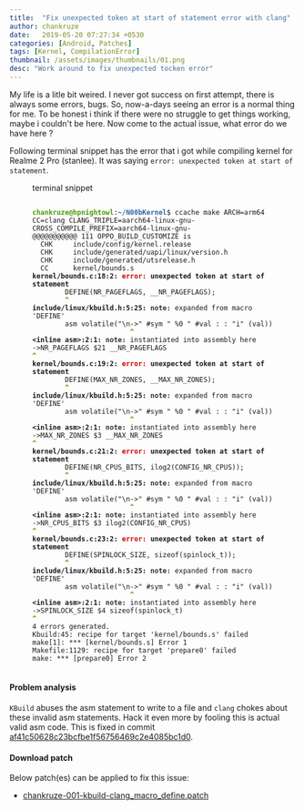 ```yaml
---
title:  "Fix unexpected token at start of statement error with clang"
author: chankruze
date:   2019-05-20 07:27:34 +0530
categories: [Android, Patches]
tags: [Kernel, CompilationError]
thumbnail: /assets/images/thumbnails/01.png
desc: "Work around to fix unexpected tocken error"
---
```

My life is a litle bit weired. I never got success on first attempt, there is always some errors, bugs. So, now-a-days seeing an error
is a normal thing for me. To be honest i think if there were no struggle to get things working, maybe i couldn't be here. Now come to the
actual issue, what error do we have here ?
<!--excerpt-->
Following terminal snippet has the error that i got while compiling kernel for Realme 2 Pro (stanlee). It was saying `error: unexpected token at start of statement`.
<figure>
<figcaption>terminal snippet</figcaption>
<pre class="prettyprint linenums">
<code>
<font color="#4E9A06"><b>chankruze@hpnightowl</b></font>:<font color="#3465A4"><b>~/N00bKernel</b></font>$ ccache make ARCH=arm64 CC=clang CLANG_TRIPLE=aarch64-linux-gnu- CROSS_COMPILE_PREFIX=aarch64-linux-gnu-
@@@@@@@@@@@ 111 OPPO_BUILD_CUSTOMIZE is 
  CHK     include/config/kernel.release
  CHK     include/generated/uapi/linux/version.h
  CHK     include/generated/utsrelease.h
  CC      kernel/bounds.s
<b>kernel/bounds.c:18:2: </b><font color="#CC0000"><b>error: </b></font><b>unexpected token at start of statement</b>
        DEFINE(NR_PAGEFLAGS, __NR_PAGEFLAGS);
<font color="#4E9A06"><b>        ^</b></font>
<b>include/linux/kbuild.h:5:25: </b><font color="#2E3436"><b>note: </b></font>expanded from macro &apos;DEFINE&apos;
        asm volatile(&quot;\n-&gt;&quot; #sym &quot; %0 &quot; #val : : &quot;i&quot; (val))
<font color="#4E9A06"><b>                        ^</b></font>
<b>&lt;inline asm&gt;:2:1: </b><font color="#2E3436"><b>note: </b></font>instantiated into assembly here
-&gt;NR_PAGEFLAGS $21 __NR_PAGEFLAGS
<font color="#4E9A06"><b>^</b></font>
<b>kernel/bounds.c:19:2: </b><font color="#CC0000"><b>error: </b></font><b>unexpected token at start of statement</b>
        DEFINE(MAX_NR_ZONES, __MAX_NR_ZONES);
<font color="#4E9A06"><b>        ^</b></font>
<b>include/linux/kbuild.h:5:25: </b><font color="#2E3436"><b>note: </b></font>expanded from macro &apos;DEFINE&apos;
        asm volatile(&quot;\n-&gt;&quot; #sym &quot; %0 &quot; #val : : &quot;i&quot; (val))
<font color="#4E9A06"><b>                        ^</b></font>
<b>&lt;inline asm&gt;:2:1: </b><font color="#2E3436"><b>note: </b></font>instantiated into assembly here
-&gt;MAX_NR_ZONES $3 __MAX_NR_ZONES
<font color="#4E9A06"><b>^</b></font>
<b>kernel/bounds.c:21:2: </b><font color="#CC0000"><b>error: </b></font><b>unexpected token at start of statement</b>
        DEFINE(NR_CPUS_BITS, ilog2(CONFIG_NR_CPUS));
<font color="#4E9A06"><b>        ^</b></font>
<b>include/linux/kbuild.h:5:25: </b><font color="#2E3436"><b>note: </b></font>expanded from macro &apos;DEFINE&apos;
        asm volatile(&quot;\n-&gt;&quot; #sym &quot; %0 &quot; #val : : &quot;i&quot; (val))
<font color="#4E9A06"><b>                        ^</b></font>
<b>&lt;inline asm&gt;:2:1: </b><font color="#2E3436"><b>note: </b></font>instantiated into assembly here
-&gt;NR_CPUS_BITS $3 ilog2(CONFIG_NR_CPUS)
<font color="#4E9A06"><b>^</b></font>
<b>kernel/bounds.c:23:2: </b><font color="#CC0000"><b>error: </b></font><b>unexpected token at start of statement</b>
        DEFINE(SPINLOCK_SIZE, sizeof(spinlock_t));
<font color="#4E9A06"><b>        ^</b></font>
<b>include/linux/kbuild.h:5:25: </b><font color="#2E3436"><b>note: </b></font>expanded from macro &apos;DEFINE&apos;
        asm volatile(&quot;\n-&gt;&quot; #sym &quot; %0 &quot; #val : : &quot;i&quot; (val))
<font color="#4E9A06"><b>                        ^</b></font>
<b>&lt;inline asm&gt;:2:1: </b><font color="#2E3436"><b>note: </b></font>instantiated into assembly here
-&gt;SPINLOCK_SIZE $4 sizeof(spinlock_t)
<font color="#4E9A06"><b>^</b></font>
4 errors generated.
Kbuild:45: recipe for target &apos;kernel/bounds.s&apos; failed
make[1]: *** [kernel/bounds.s] Error 1
Makefile:1129: recipe for target &apos;prepare0&apos; failed
make: *** [prepare0] Error 2
</code>
</pre>
</figure>

#### Problem analysis

`KBuild` abuses the asm statement to write to a file and `clang` chokes about these invalid asm statements. Hack it even more by fooling this is actual valid asm code.
This is fixed in commit [af41c50628c23bcfbe1f56756469c2e4085bc1d0](https://github.com/N00bKernel/stanlee/commit/af41c50628c23bcfbe1f56756469c2e4085bc1d0).

#### Download patch

Below patch(es) can be applied to fix this issue:
- [chankruze-001-kbuild-clang_macro_define.patch](https://raw.githubusercontent.com/chankruze/studious-waddle/master/chankruze-001-kbuild-clang_macro_define.patch)

